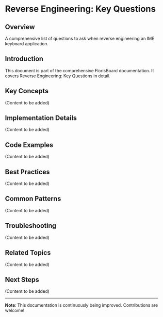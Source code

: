 # Reverse Engineering: Key Questions

## Overview

A comprehensive list of questions to ask when reverse engineering an IME keyboard application.

## Introduction

This document is part of the comprehensive FlorisBoard documentation. It covers Reverse Engineering: Key Questions in detail.

## Key Concepts

(Content to be added)

## Implementation Details

(Content to be added)

## Code Examples

(Content to be added)

## Best Practices

(Content to be added)

## Common Patterns

(Content to be added)

## Troubleshooting

(Content to be added)

## Related Topics

(Content to be added)

## Next Steps

(Content to be added)

---

**Note**: This documentation is continuously being improved. Contributions are welcome!
